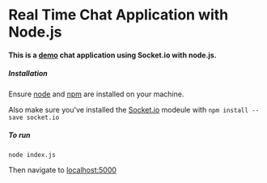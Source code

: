 # Real Time Chat Application with Node.js

#### This is a [demo](http://chatchallenge.herokuapp.com) chat application using Socket.io with node.js.

##### Installation
Ensure [node](https://nodejs.org/en/) and [npm](https://github.com/npm/npm/releases/tag/v2.14.1) are installed on your machine.

Also make sure you've installed the [Socket.io](http://socket.io/) modeule with
`npm install --save socket.io`

##### To run
`node index.js`

Then navigate to [localhost:5000](http://localhost:5000/)
